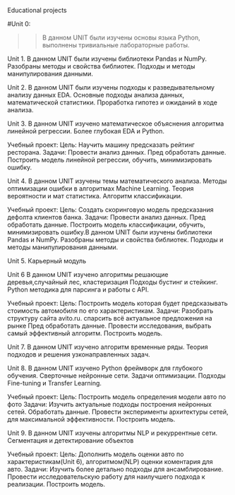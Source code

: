 Educational projects

#Unit 0:
>>В данном UNIT были изучены основы языка Python, выполнены тривиальные лабораторные работы.

Unit 1.
В данном UNIT были изучены библиотеки Pandas и NumPy.
Разобраны методы и свойства библиотек.
Подходы и методы манипулирования данными.

Unit 2.
В данном UNIT были изучены подходы к разведывательному анализу данных EDA.
Основные подходы анализа данных, математической статистики.
Проработка гипотез и ожиданий в ходе анализа.

Unit 3.
В данном UNIT изучено математическое объяснения алгоритма линейной регрессии.
Более глубокая EDA и Python.

Учебный проект:
Цель: Научить машину предсказать рейтинг ресторана.
Задачи: Провести анализ данных.
Пред обработать данные.
Построить модель линейной регрессии, обучить, минимизировать ошибку.

Unit 4.
В данном UNIT изучены темы математического анализа.
Методы оптимизации ошибки в алгоритмах  Machine Learning.
Теория вероятности и мат статистика.
Алгоритм классификации.

Учебный проект:
Цель: Создать скоринговую модель предсказания дефолта клиентов банка.
Задачи: Провести анализ данных.
Пред обработать данные.
Построить модель классификации, обучить, минимизировать ошибку.В данном UNIT были изучены библиотеки Pandas и NumPy.
Разобраны методы и свойства библиотек.
Подходы и методы манипулирования  данными.

Unit 5.
Карьерный модуль

Unit 6
В данном UNIT изучено алгоритмы решающие деревья,случайный лес, кластеризация
Подходы бустинг и стейкинг.
Python методика для парсинга и работы с API.

Учебный проект:
Цель: Построить модель которая будет предсказывать стоимость автомобиля по его характеристикам.
Задачи: Разобрать структуру сайта avito.ru. спарсить всё актуальное предложения на рынке
Пред обработать данные.
Провести исследования, выбрать самый эффективный алгоритм.
Построить модель.

Unit 7.
В данном UNIT изучено алгоритм временные ряды.
Теория подходов и решения узконаправленных задач.

Unit 8.
В данном UNIT изучено Python фреймворк для глубокого обучения.
Сверточные нейронные сети.
Задачи оптимизации.
Подходы Fine-tuning и Transfer Learning.

Учебный проект:
Цель: Построить модель определения модели авто по фото
Задачи: Изучить актуальные подходы построения нейронных сетей.
Обработать данные.
Провести эксперименты архитектуры сетей, для максимальной эффективности.
Построить модель.

Unit 9.
В данном UNIT изучены алгоритмы NLP и рекуррентные сети.
Сегментация и детектирование объектов

Учебный проект:
Цель: Дополнить модель оценки авто по характеристикам(Unit 6), алгоритмом(NLP) оценки коментария для авто.
Задачи: Изучить более детально подходы для ансамблирование.
Провести исследовательскую работу для наилучшего подхода к реализации.
Построить модель.

